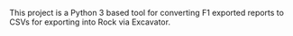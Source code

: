 This project is a Python 3 based tool for converting F1 exported reports to CSVs for exporting into Rock via Excavator.
